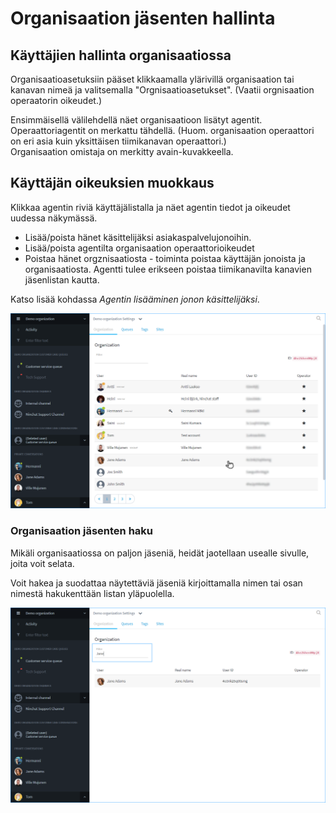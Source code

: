 # Organisaation jäsenten hallinta

## Käyttäjien hallinta organisaatiossa <a href="#kayttajien-hallinta-organisaatiossa" id="kayttajien-hallinta-organisaatiossa"></a>

Organisaatioasetuksiin pääset klikkaamalla ylärivillä organisaation tai kanavan nimeä ja valitsemalla "Orgnisaatioasetukset". (Vaatii orgnisaation operaatorin oikeudet.)

Ensimmäisellä välilehdellä näet organisaatioon lisätyt agentit. Operaattoriagentit on merkattu tähdellä. (Huom. organisaation operaattori on eri asia kuin yksittäisen tiimikanavan operaattori.)\
Organisaation omistaja on merkitty avain-kuvakkeella.

## Käyttäjän oikeuksien muokkaus

Klikkaa agentin riviä käyttäjälistalla ja näet agentin tiedot ja oikeudet uudessa näkymässä.

* Lisää/poista hänet käsittelijäksi asiakaspalvelujonoihin.
* Lisää/poista agentilta organisaation operaattorioikeudet
* Poistaa hänet orgznisaatiosta - toiminta poistaa käyttäjän jonoista ja organisaatiosta. Agentti tulee erikseen poistaa tiimikanavilta kanavien jäsenlistan kautta.

Katso lisää kohdassa _Agentin lisääminen jonon käsittelijäksi_.

![Organisation jäsenlista](../.gitbook/assets/organization-organization.png)

### Organisaation jäsenten haku <a href="#organisaation-jasenten-haku" id="organisaation-jasenten-haku"></a>

Mikäli organisaatiossa on paljon jäseniä, heidät jaotellaan usealle sivulle, joita voit selata.

Voit hakea ja suodattaa näytettäviä jäseniä kirjoittamalla nimen tai osan nimestä hakukenttään listan yläpuolella.

![Organisaation jäsenten haku](../.gitbook/assets/organization-search.png)
